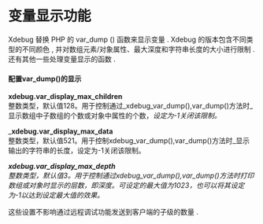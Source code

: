 # 变量显示功能

Xdebug 替换 PHP 的 var\_dump \(\) 函数来显示变量 . Xdebug 的版本包含不同类型的不同颜色 , 并对数组元素/对象属性、最大深度和字符串长度的大小进行限制 . 还有其他一些处理变量显示的函数 . 

#### 配置var\_dump\(\)的显示

**xdebug.var\_display\_max\_children**  
整数类型，默认值128。用于控制通过_xdebug\_var\_dump\(\),var\_dump\(\)方法时_显示数组中子数组的个数或对象中属性的个数，_设定为-1关闭该限制。_

_**xdebug.var\_display\_max\_data**  
整数类型，默认值521。用于控制xdebug\_var\_dump\(\),var\_dump\(\)方法时_显示输出的字符串的长度，设定为-1关闭该限制。

_**xdebug.var\_display\_max\_depth**  
整数类型，默认值3。用于控制通过xdebug\_var\_dump\(\),var\_dump\(\)方法时打印数组或对象时显示的层数，即深度。可设定的最大值为1023，也可以将其设定为-1以达到设定最大值的效果。_

这些设置不影响通过远程调试功能发送到客户端的子级的数量 . 

